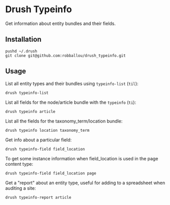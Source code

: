 # Drush Typeinfo

Get information about entity bundles and their fields.

## Installation

    pushd ~/.drush
    git clone git@github.com:robballou/drush_typeinfo.git

## Usage

List all entity types and their bundles using `typeinfo-list` (`til`):

    drush typeinfo-list

List all fields for the node/article bundle with the `typeinfo` (`ti`):

    drush typeinfo article

List all the fields for the taxonomy_term/location bundle:

    drush typeinfo location taxonomy_term

Get info about a particular field:

    drush typeinfo-field field_location

To get some instance information when field_location is used in the page content type:

    drush typeinfo-field field_location page

Get a "report" about an entity type, useful for adding to a spreadsheet when auditing a site:

    drush typeinfo-report article
